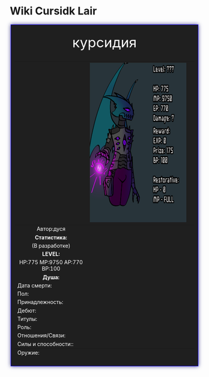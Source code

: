 

<head>   
    <title>Cursidk Lair</title>

 <body background="i (19).png"></body>
    
<html>

  <title>Вики по лору игры</title>

<body>
  <h1>Wiki Cursidk Lair</h1>


  
 <div style="margin: auto; width: 500px;">
<div style="border: 1px solid rgb(17, 0, 255); padding: 10px; background-color: #1f1f1f; box-shadow: 0px 0px 10px #42418f;">
    <table>
  <caption style="text-align: center;color: white;font-size: 37px;">курсидия</caption>
    <thead>
 <tr>
        <th></th>
        <th style="text-align: center;background-color: #1f1f1f;color: white"><img src="823_20231120143543.png" width="450" height="425"></th>
        <th></th>
      </tr>
      
 </thead>
    <tbody>
      <tr>
        
<td style="text-align: center;background-color: #1f1f1f;color: white;"> Автор:дуся </td>
        
   </tr>
      <tr>
        
 <td style="text-align: center;background-color: #1f1f1f;color: white;"><b>Статистика:</b></td>
        
 </tr>
 <tr>
 
 <td style="text-align: center;background-color: #1f1f1f;color: white;">(В разработке)</td>

  </tr>
 <tr>

  <td style="text-align: center;background-color: #1f1f1f;color: white;"><b>LEVEL:</b></td>
  
  </tr>
      
 <tr>

  <td style="text-align: center;background-color: #1f1f1f;color: white;">HP:775 MP:9750 AP:770 BP:100</td>

 </tr>
  </div>
      <tr>
      
  <td style="text-align: center;background-color: #1f1f1f;color: white;"><b>Душа:</b></td>
       
 </tr>
      <tr>
       
   <td style="color: white;background-color: #1f1f1f;">Дата смерти:</td>
        
</tr>
      <tr>
     
   <td style="color: white;background-color: #1f1f1f;">Пол:</td>
      
 </tr>
      <tr>
       
 <td style="color: white;background-color: #1f1f1f;">Принадлежность:</td>
     
 </tr>
      <tr>
       
<td style="color: white;background-color: #1f1f1f;">Дебют:</td>

 </tr>
      <tr>
      
  <td style="color: white;background-color: #1f1f1f;">Титулы:</td>
      
   </tr>
      <tr>
        
<td style="color: white;background-color: #1f1f1f;">Роль:</td>
  
 </tr>
      <tr>
       
<td style="color: white;background-color: #1f1f1f;">Отношения/Связи:</td>
       
</tr>
      <tr>
      
<td style="color: white;background-color: #1f1f1f;">Силы и способности::</td>
      
  </tr>
    </tbody>
    <tfoot>
      <tr>
       
   <td style="color: white;background-color: #1f1f1f;">Оружие:</td>
       
   </tr>
   </tfoot>
  </table>
      
 </div>

